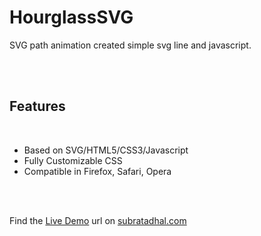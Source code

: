<h1>HourglassSVG</h1>
<p>SVG path animation created simple svg line and javascript.</p>
</br>
</br>
<h2>Features</h2><br />
<ul class="feature">
            <li>Based on SVG/HTML5/CSS3/Javascript</li>
            <li>Fully Customizable CSS</li>
            <li>Compatible in Firefox, Safari, Opera</li>
        </ul>
<br />
<br />
<p> Find the <a href="http://subratadhal.com/svg/hourglass/" target="_blank">Live Demo</a> url on <a href="http://subratadhal.com/" target="_blank">subratadhal.com</a></p>
